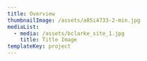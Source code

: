 ```yaml
---
title: Overview
thumbnailImage: /assets/a85i4733-2-min.jpg
mediaList:
  - media: /assets/bclarke_site_1.jpg
    title: Title Image
templateKey: project
---
```


